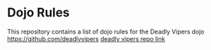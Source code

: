 Dojo Rules
==========

This repository contains a list of dojo rules for the Deadly Vipers dojo
https://github.com/deadlyvipers
 [deadly vipers repo link](https://github.com/deadlyvipers)

